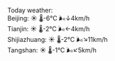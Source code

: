 Today weather:  
Beijing: ☀️   🌡️-6°C 🌬️↓4km/h  
Tianjin: ☀️   🌡️-2°C 🌬️←4km/h  
Shijiazhuang: ☀️   🌡️-2°C 🌬️↘11km/h  
Tangshan: ☀️   🌡️-1°C 🌬️↙5km/h  
